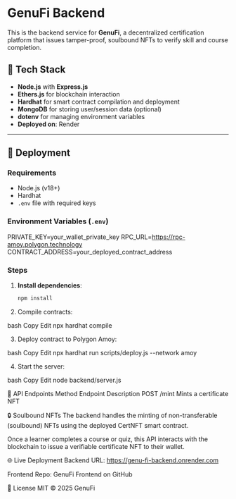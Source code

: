 # GenuFi Backend

This is the backend service for **GenuFi**, a decentralized certification platform that issues tamper-proof, soulbound NFTs to verify skill and course completion.

## 🔧 Tech Stack

- **Node.js** with **Express.js**
- **Ethers.js** for blockchain interaction
- **Hardhat** for smart contract compilation and deployment
- **MongoDB** for storing user/session data (optional)
- **dotenv** for managing environment variables
- **Deployed on**: Render

---

## 🚀 Deployment

### Requirements

- Node.js (v18+)
- Hardhat
- `.env` file with required keys

### Environment Variables (`.env`)

PRIVATE_KEY=your_wallet_private_key
RPC_URL=https://rpc-amoy.polygon.technology
CONTRACT_ADDRESS=your_deployed_contract_address


### Steps

1. **Install dependencies**:
   ```bash
   npm install
2. Compile contracts:

bash
Copy
Edit
npx hardhat compile

3. Deploy contract to Polygon Amoy:

bash
Copy
Edit
npx hardhat run scripts/deploy.js --network amoy

4. Start the server:

bash
Copy
Edit
node backend/server.js

🔗 API Endpoints
Method	Endpoint	Description
POST	/mint	Mints a certificate NFT

🔒 Soulbound NFTs
The backend handles the minting of non-transferable (soulbound) NFTs using the deployed CertNFT smart contract.

Once a learner completes a course or quiz, this API interacts with the blockchain to issue a verifiable certificate NFT to their wallet.

🌐 Live Deployment
Backend URL: https://genu-fi-backend.onrender.com

Frontend Repo: GenuFi Frontend on GitHub

📄 License
MIT © 2025 GenuFi
